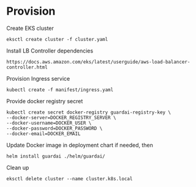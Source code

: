 # Provision

Create EKS cluster
```
eksctl create cluster -f cluster.yaml
```

Install LB Controller dependencies
```
https://docs.aws.amazon.com/eks/latest/userguide/aws-load-balancer-controller.html
```

Provision Ingress service
```
kubectl create -f manifest/ingress.yaml
```

Provide docker registry secret
```
kubectl create secret docker-registry guardai-registry-key \
--docker-server=DOCKER_REGISTRY_SERVER \
--docker-username=DOCKER_USER \
--docker-password=DOCKER_PASSWORD \
--docker-email=DOCKER_EMAIL
```

Update Docker image in deployment chart if needed, then
```
helm install guardai ./helm/guardai/
```


Clean up
```
eksctl delete cluster --name cluster.k8s.local
```